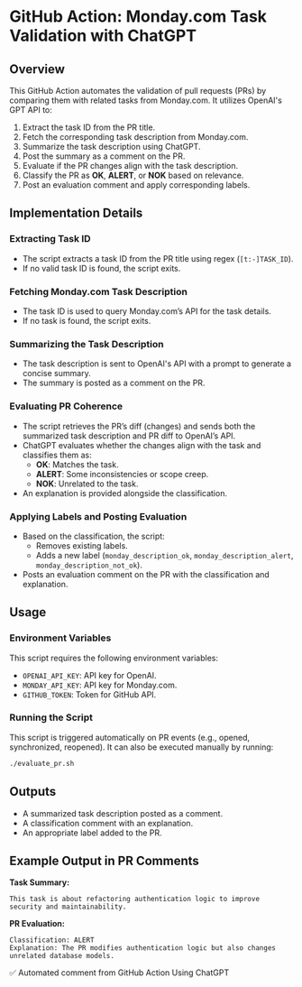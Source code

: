 # GitHub Action: Monday.com Task Validation with ChatGPT

## Overview
This GitHub Action automates the validation of pull requests (PRs) by comparing them with related tasks from Monday.com. It utilizes OpenAI's GPT API to:

1. Extract the task ID from the PR title.
2. Fetch the corresponding task description from Monday.com.
3. Summarize the task description using ChatGPT.
4. Post the summary as a comment on the PR.
5. Evaluate if the PR changes align with the task description.
6. Classify the PR as **OK**, **ALERT**, or **NOK** based on relevance.
7. Post an evaluation comment and apply corresponding labels.

## Implementation Details

### Extracting Task ID
- The script extracts a task ID from the PR title using regex (`[t:-]TASK_ID`).
- If no valid task ID is found, the script exits.

### Fetching Monday.com Task Description
- The task ID is used to query Monday.com’s API for the task details.
- If no task is found, the script exits.

### Summarizing the Task Description
- The task description is sent to OpenAI's API with a prompt to generate a concise summary.
- The summary is posted as a comment on the PR.

### Evaluating PR Coherence
- The script retrieves the PR’s diff (changes) and sends both the summarized task description and PR diff to OpenAI’s API.
- ChatGPT evaluates whether the changes align with the task and classifies them as:
  - **OK**: Matches the task.
  - **ALERT**: Some inconsistencies or scope creep.
  - **NOK**: Unrelated to the task.
- An explanation is provided alongside the classification.

### Applying Labels and Posting Evaluation
- Based on the classification, the script:
  - Removes existing labels.
  - Adds a new label (`monday_description_ok`, `monday_description_alert`, `monday_description_not_ok`).
- Posts an evaluation comment on the PR with the classification and explanation.

## Usage
### Environment Variables
This script requires the following environment variables:

- `OPENAI_API_KEY`: API key for OpenAI.
- `MONDAY_API_KEY`: API key for Monday.com.
- `GITHUB_TOKEN`: Token for GitHub API.

### Running the Script
This script is triggered automatically on PR events (e.g., opened, synchronized, reopened). It can also be executed manually by running:

```bash
./evaluate_pr.sh
```

## Outputs
- A summarized task description posted as a comment.
- A classification comment with an explanation.
- An appropriate label added to the PR.

## Example Output in PR Comments
**Task Summary:**
```
This task is about refactoring authentication logic to improve security and maintainability.
```

**PR Evaluation:**
```
Classification: ALERT
Explanation: The PR modifies authentication logic but also changes unrelated database models.
```

✅ Automated comment from GitHub Action Using ChatGPT

